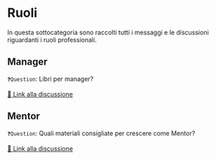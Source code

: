 # Ruoli 
In questa sottocategoria sono raccolti tutti i messaggi e le discussioni riguardanti i ruoli professionali.

## Manager
`❓Question`: Libri per manager?

[🔗 Link alla discussione](https://t.me/ptkdev_support_italian/488019/792868)

## Mentor
`❓Question`: Quali materiali consigliate per crescere come Mentor?

[🔗 Link alla discussione](https://t.me/ptkdev_support_italian/488019/792865) 

